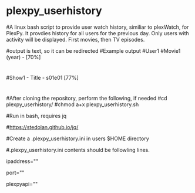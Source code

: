# plexpy_userhistory
#A linux bash script to provide user watch history, similiar to plexWatch, for PlexPy. It provdies history for all users for the previous day. Only users with activity will be displayed. First movies, then TV episodes.

#output is text, so it can be redirected
#Example output
#User1
#Movie1 (year) - [70%]
#
#Show1 - Title - s01e01 [77%]
#

#After cloning the repository, perform the following, if needed
#cd plexpy_userhistory/
#chmod a+x plexpy_userhistory.sh

#Run in bash, requires jq

#https://stedolan.github.io/jq/

#Create a .plexpy_userhistory.ini in users $HOME directory

#.plexpy_userhistory.ini contents should be followling lines.

ipaddress="<PLEXYPY IP ADDRESS>"

port="<PLEXPY Port>"

plexpyapi="<PLEXPY API>"
